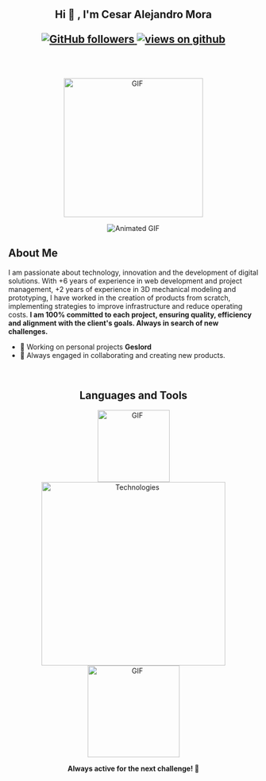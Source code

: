 <!-- ============================== 
     Header Section: Nombre y Badges de GitHub 
================================== -->
<h2 align="center">
  Hi 👋 , I'm Cesar Alejandro Mora <br/><br/>
  <!-- Badge: Seguidores en GitHub -->
  <a href="https://github.com/CesarMC-Port" target="_blank">
    <img alt="GitHub followers" src="https://img.shields.io/github/followers/CesarMC-Port?label=Github%20followers&style=for-the-badge">
  </a> 
  <!-- Badge: Vistas en GitHub -->
  <a href="https://github.com/CesarMC-Port" target="_blank">
    <img src="https://komarev.com/ghpvc/?username=CesarMC-Port&label=Views&color=blue&style=flat-square" alt="views on github" />
  </a>
</h2>
<br><br>

<!-- ============================== 
     Profile GIF Section 
================================== -->
<p align="center">
  <img height="280rem" alt="GIF" src="https://github.com/user-attachments/assets/18ecff93-8625-4079-ab14-727b50ca6bd6" />
</p>

<!-- ============================== 
     Second GIF Section 
================================== -->
<p align="center">
  <img src="https://user-images.githubusercontent.com/73097560/115834477-dbab4500-a447-11eb-908a-139a6edaec5c.gif" alt="Animated GIF">
  <br>
</p>

<!-- ============================== 
     About Me Section 
================================== -->
## <b>About Me</b>
<p>
  I am passionate about technology, innovation and the development of digital solutions. With +6 years of experience in web development and project management, +2 years of experience in 3D mechanical modeling and prototyping, I have worked in the creation of products from scratch, implementing strategies to improve infrastructure and reduce operating costs.
  <b><strong>I am 100% committed to each project, ensuring quality, efficiency and alignment with the client's goals. Always in search of new challenges.</strong></b>
</p>
<ul>
  <li>🦾 Working on personal projects <b><strong>Geslord</strong></b></li>
  <li>🚀 Always engaged in collaborating and creating new products.</li>
</ul>
<br>

<!-- ============================== 
     Languages and Tools Section: Tecnologías y GIF 
================================== -->
<h2 align="center">Languages and Tools</h2>
<p align="center">
  <!-- Imagen: Iron Man -->    
  <img width="145px" src="https://github.com/user-attachments/assets/87c9ea9e-cb01-451d-b4bb-61fae33d71f8" alt="GIF">
  <!-- Imagen: Tecnologías -->
  <img width="370px" src="https://skillicons.dev/icons?i=js,py,html,css,react,vue,nodejs,express,mongo,git,mysql,vscode,docker,wordpress,aws,fastapi,figma,flask,linux,powershell,pytorch,sqlite,tailwind,tensorflow,ubuntu,vercel,vscode,vite,docker,nginx,sequelize,redis,autocad,blender&perline=7" alt="Technologies">
  <!-- Imagen: Garou -->
  <img width="185px" src="https://github.com/user-attachments/assets/ce354779-254c-484e-81b5-20f7ef0f4334" alt="GIF">
</p>

<!-- ============================== 
     Footer: Mensaje Final 
================================== -->
<p align="center">
  <b>Always active for the next challenge! 🦾</b>
</p>

